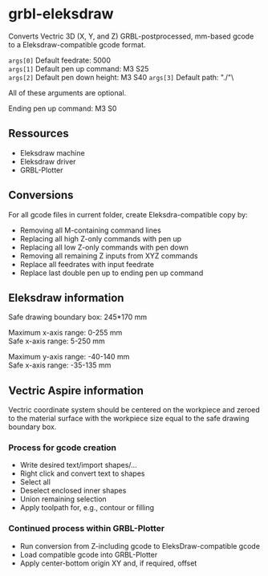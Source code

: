 # grbl-eleksdraw

Converts Vectric 3D (X, Y, and Z) GRBL-postprocessed, mm-based gcode to a Eleksdraw-compatible gcode format.

`args[0]` Default feedrate: 5000\
`args[1]` Default pen up command: M3 S25\
`args[2]` Default pen down height: M3 S40
`args[3]` Default path: "./"\

All of these arguments are optional.

Ending pen up command: M3 S0

## Ressources
- Eleksdraw machine
- Eleksdraw driver
- GRBL-Plotter

## Conversions
For all gcode files in current folder, create Eleksdra-compatible copy by:
- Removing all M-containing command lines
- Replacing all high Z-only commands with pen up
- Replacing all low Z-only commands with pen down
- Removing all remaining Z inputs from XYZ commands
- Replace all feedrates with input feedrate
- Replace last double pen up to ending pen up command

## Eleksdraw information
Safe drawing boundary box: 245\*170 mm 

Maximum x-axis range: 0-255 mm\
Safe x-axis range: 5-250 mm

Maximum y-axis range: -40-140 mm\
Safe x-axis range: -35-135 mm

## Vectric Aspire information
Vectric coordinate system should be centered on the workpiece and zeroed to the material surface with the workpiece size equal to the safe drawing boundary box.

### Process for gcode creation
- Write desired text/import shapes/...
- Right click and convert text to shapes
- Select all
- Deselect enclosed inner shapes
- Union remaining selection
- Apply toolpath for, e.g., contour or filling

### Continued process within GRBL-Plotter
- Run conversion from Z-including gcode to EleksDraw-compatible gcode
- Load compatible gcode into GRBL-Plotter
- Apply center-bottom origin XY and, if required, offset